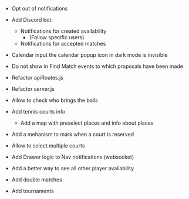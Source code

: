 - Opt out of notifications

- Add Discord bot:

  - Notifications for created availability
    - (Follow specific users)
  - Notifications for accepted matches

- Calendar input the calendar popup icon in dark mode is invisible
- Do not show in Find Match events to which proposals have been made
- Refactor apiRoutes.js
- Refactor server.js
- Allow to check who brings the balls
- Add tennis courts info
  - Add a map with preselect places and info about places
- Add a mehanism to mark when a court is reserved
- Allow to select multiple courts
- Add Drawer logic to Nav notifications (websocket)
- Add a better way to see all other player availability
- Add double matches
- Add tournaments
